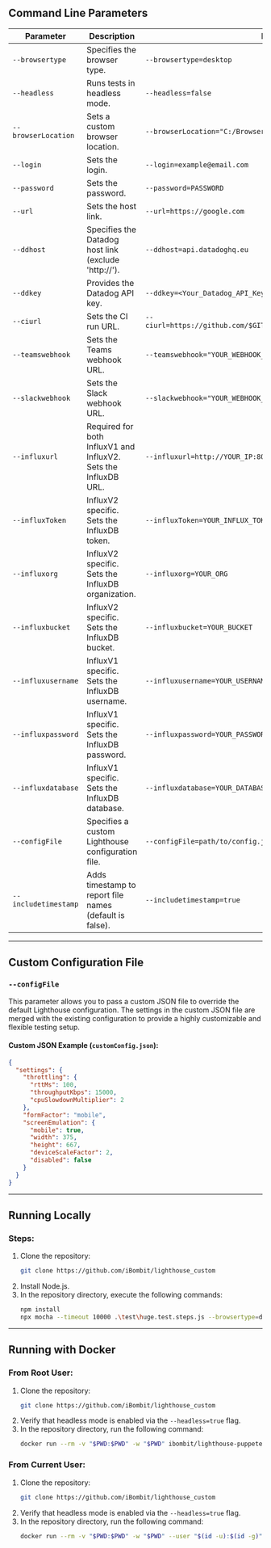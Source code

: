## Command Line Parameters

| Parameter            | Description                                                                 | Example Usage                                                                 |
|----------------------|-----------------------------------------------------------------------------|------------------------------------------------------------------------------|
| `--browsertype`      | Specifies the browser type.                                                | `--browsertype=desktop`                                                     |
| `--headless`         | Runs tests in headless mode.                                               | `--headless=false`                                                          |
| `--browserLocation`  | Sets a custom browser location.                                            | `--browserLocation="C:/Browser/start.exe"`                                  |
| `--login`            | Sets the login.                                                           | `--login=example@email.com`                                                 |
| `--password`         | Sets the password.                                                        | `--password=PASSWORD`                                                       |
| `--url`              | Sets the host link.                                                       | `--url=https://google.com`                                                  |
| `--ddhost`           | Specifies the Datadog host link (exclude 'http://').                      | `--ddhost=api.datadoghq.eu`                                                 |
| `--ddkey`            | Provides the Datadog API key.                                             | `--ddkey=<Your_Datadog_API_Key>`                                            |
| `--ciurl`            | Sets the CI run URL.                                                      | `--ciurl=https://github.com/$GITHUB_REPOSITORY/actions/runs/$GITHUB_RUN_ID` |
| `--teamswebhook`     | Sets the Teams webhook URL.                                               | `--teamswebhook="YOUR_WEBHOOK_URL"`                                         |
| `--slackwebhook`     | Sets the Slack webhook URL.                                               | `--slackwebhook="YOUR_WEBHOOK_URL"`                                         |
| `--influxurl`        | Required for both InfluxV1 and InfluxV2. Sets the InfluxDB URL.            | `--influxurl=http://YOUR_IP:8086/`                                          |
| `--influxToken`      | InfluxV2 specific. Sets the InfluxDB token.                               | `--influxToken=YOUR_INFLUX_TOKEN`                                           |
| `--influxorg`        | InfluxV2 specific. Sets the InfluxDB organization.                        | `--influxorg=YOUR_ORG`                                                      |
| `--influxbucket`     | InfluxV2 specific. Sets the InfluxDB bucket.                              | `--influxbucket=YOUR_BUCKET`                                                |
| `--influxusername`   | InfluxV1 specific. Sets the InfluxDB username.                            | `--influxusername=YOUR_USERNAME`                                            |
| `--influxpassword`   | InfluxV1 specific. Sets the InfluxDB password.                            | `--influxpassword=YOUR_PASSWORD`                                            |
| `--influxdatabase`   | InfluxV1 specific. Sets the InfluxDB database.                            | `--influxdatabase=YOUR_DATABASE`                                            |
| `--configFile`       | Specifies a custom Lighthouse configuration file.                        | `--configFile=path/to/config.json`                                          |
| `--includetimestamp` | Adds timestamp to report file names (default is false).                   | `--includetimestamp=true`                                                   |

---

## Custom Configuration File

### `--configFile`

This parameter allows you to pass a custom JSON file to override the default Lighthouse configuration. The settings in the custom JSON file are merged with the existing configuration to provide a highly customizable and flexible testing setup.

#### Custom JSON Example (`customConfig.json`):
```json
{
  "settings": {
    "throttling": {
      "rttMs": 100,
      "throughputKbps": 15000,
      "cpuSlowdownMultiplier": 2
    },
    "formFactor": "mobile",
    "screenEmulation": {
      "mobile": true,
      "width": 375,
      "height": 667,
      "deviceScaleFactor": 2,
      "disabled": false
    }
  }
}
```

---

## Running Locally

### Steps:

1. Clone the repository:
   ```bash
   git clone https://github.com/iBombit/lighthouse_custom
   ```
2. Install Node.js.
3. In the repository directory, execute the following commands:
   ```bash
   npm install
   npx mocha --timeout 10000 .\test\huge.test.steps.js --browsertype=desktop --headless=false --url="https://demoqa.com/"
   ```

---

## Running with Docker

### From Root User:

1. Clone the repository:
   ```bash
   git clone https://github.com/iBombit/lighthouse_custom
   ```
2. Verify that headless mode is enabled via the `--headless=true` flag.
3. In the repository directory, run the following command:
   ```bash
   docker run --rm -v "$PWD:$PWD" -w "$PWD" ibombit/lighthouse-puppeteer-chrome:12.8.1-alpine npx mocha --timeout 10000 .\test\huge.test.steps.js --browsertype=desktop --headless=true --url="https://demoqa.com/"
   ```

### From Current User:

1. Clone the repository:
   ```bash
   git clone https://github.com/iBombit/lighthouse_custom
   ```
2. Verify that headless mode is enabled via the `--headless=true` flag.
3. In the repository directory, run the following command:
   ```bash
   docker run --rm -v "$PWD:$PWD" -w "$PWD" --user "$(id -u):$(id -g)" ibombit/lighthouse-puppeteer-chrome:12.8.1-alpine npx mocha --timeout 10000 .\test\huge.test.steps.js --browsertype=desktop --headless=true --url="https://demoqa.com/"
   ```

